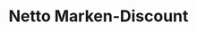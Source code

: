 ---
title: "Netto Marken-Discount"
url: /bonn/netto-marken-discount-clemens-august-strasse/
shop: Supermarkt
---